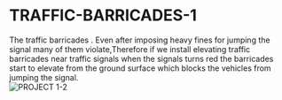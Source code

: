 # TRAFFIC-BARRICADES-1
The traffic barricades . Even after imposing heavy fines for jumping the signal many of them violate,Therefore if we install elevating traffic barricades near traffic signals when the signals turns red the barricades start to elevate from the ground surface which blocks the vehicles from jumping the signal.  
![PROJECT 1-2](https://user-images.githubusercontent.com/78953037/167823081-ba0e217a-05f7-4635-b713-3e3ea06a353d.png)
